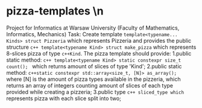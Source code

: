 # pizza-templates \n
Project for Informatics at Warsaw University (Faculty of Mathematics, Informatics, Mechanics)
Task:
Create template ```template<typename... Kinds> struct Pizzeria``` which represents Pizzeria and provides the public structure ```c++ template<typename Kind> struct make_pizza``` which represents 8-slices pizza of type ```c++Kind```. The pizza template should provide:
1.public static method:
  ```c++ template<typename Kind> static constexpr size_t count(); ```
  which returns amount of slices of type 'Kind';
2.public static method:
  ```c++static constexpr std::array<size_t, [N]> as_array(); ```
  where [N] is the amount of pizza types available in the pizzeria, which returns an array of integers counting amount of      slices of each type provided while creating a pizzeria;
3.public type ```c++ sliced_type which ``` represents pizza with each slice split into two;
